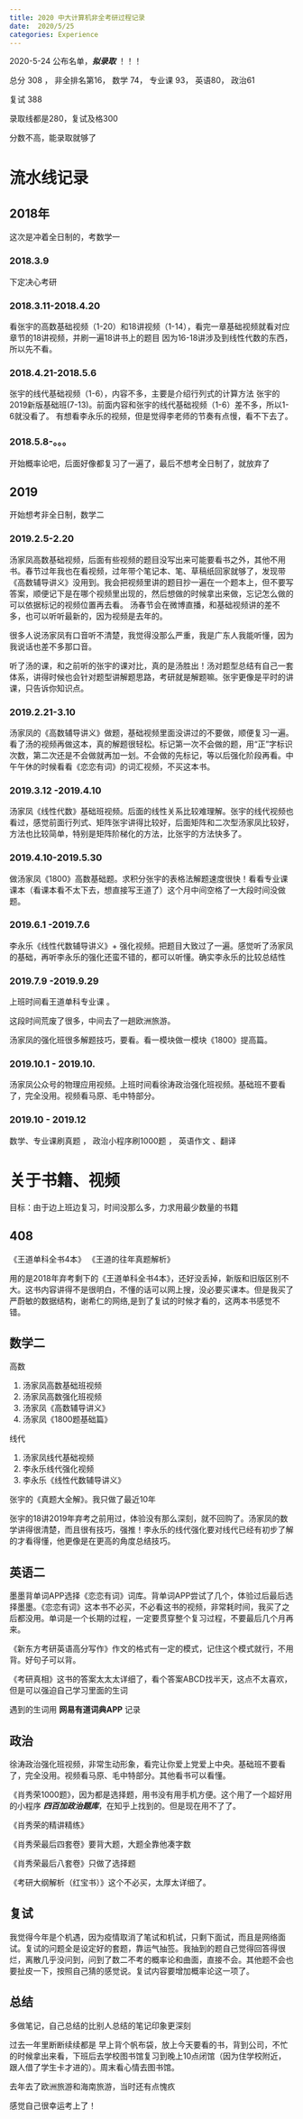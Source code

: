 ```yaml
---
title: 2020 中大计算机非全考研过程记录  
date:  2020/5/25
categories: Experience
---
```


2020-5-24 公布名单，***拟录取*** ！！！

总分 308 ， 非全排名第16，
数学 74，
专业课 93，
英语80，
政治61

复试 388

录取线都是280，复试及格300

分数不高，能录取就够了

# 流水线记录
## 2018年
这次是冲着全日制的，考数学一
### 2018.3.9

下定决心考研
###  2018.3.11-2018.4.20 

看张宇的高数基础视频（1-20）和18讲视频（1-14），看完一章基础视频就看对应章节的18讲视频，并刷一遍18讲书上的题目
因为16-18讲涉及到线性代数的东西，所以先不看。
###  2018.4.21-2018.5.6

张宇的线代基础视频（1-6），内容不多，主要是介绍行列式的计算方法
张宇的2019新版基础班(7-13)。前面内容和张宇的线代基础视频（1-6）差不多，所以1-6就没看了。
有想看李永乐的视频，但是觉得李老师的节奏有点慢，看不下去了。

###  2018.5.8-。。。

开始概率论吧，后面好像都复习了一遍了，最后不想考全日制了，就放弃了

## 2019
开始想考非全日制，数学二
###   2019.2.5-2.20 

汤家凤高数基础视频，后面有些视频的题目没写出来可能要看书之外，其他不用书。春节过年我也在看视频，过年带个笔记本、笔、草稿纸回家就够了，发现带《高数辅导讲义》没用到。我会把视频里讲的题目抄一遍在一个题本上，但不要写答案，顺便记下是在哪个视频里出现的，然后想做的时候拿出来做，忘记怎么做的可以依据标记的视频位置再去看。
汤春节会在微博直播，和基础视频讲的差不多，也可以听听最新的，因为视频是去年的。

很多人说汤家凤有口音听不清楚，我觉得没那么严重，我是广东人我能听懂，因为我说话也差不多那口音。

听了汤的课，和之前听的张宇的课对比，真的是汤胜出！汤对题型总结有自己一套体系，讲得时候也会针对题型讲解题思路，考研就是解题嘛。张宇更像是平时的讲课，只告诉你知识点。

###   2019.2.21-3.10

汤家凤的《高数辅导讲义》做题，基础视频里面没讲过的不要做，顺便复习一遍。看了汤的视频再做这本，真的解题很轻松。标记第一次不会做的题，用“正”字标识次数，第二次还是不会做就再加一划。不会做的先标记，等以后强化阶段再看。中午午休的时候看看《恋恋有词》的词汇视频，不买这本书。

###  2019.3.12 -2019.4.10 

汤家凤《线性代数》基础班视频。后面的线性关系比较难理解。张宇的线代视频也看过，感觉前面行列式、矩阵张宇讲得比较好，后面矩阵和二次型汤家凤比较好，方法也比较简单，特别是矩阵阶梯化的方法，比张宇的方法快多了。

###  2019.4.10-2019.5.30 
做汤家凤《1800》高数基础题。求积分张宇的表格法解题速度很快！看看专业课课本（看课本看不太下去，想直接写王道了）这个月中间空格了一大段时间没做题。
###   2019.6.1 -2019.7.6 
李永乐《线性代数辅导讲义》+ 强化视频。把题目大致过了一遍。感觉听了汤家凤的基础，再听李永乐的强化还蛮不错的，都可以听懂。确实李永乐的比较总结性
###   2019.7.9 -2019.9.29 
上班时间看王道单科专业课 。

这段时间荒废了很多，中间去了一趟欧洲旅游。

汤家凤的强化班很多解题技巧，要看。看一模块做一模块《1800》提高篇。

###  2019.10.1 - 2019.10. 
汤家凤公众号的物理应用视频。上班时间看徐涛政治强化班视频。基础班不要看了，完全没用。视频看马原、毛中特部分。

###   2019.10 - 2019.12
数学、专业课刷真题 ， 政治小程序刷1000题 ， 英语作文 、翻译

# 关于书籍、视频
目标：由于边上班边复习，时间没那么多，力求用最少数量的书籍

## 408
《王道单科全书4本》
《王道的往年真题解析》

用的是2018年弃考剩下的《王道单科全书4本》，还好没丢掉，新版和旧版区别不大。这书内容讲得不是很明白，不懂的话可以网上搜，没必要买课本。但是我买了严蔚敏的数据结构，谢希仁的网络,是到了复试的时候才看的，这两本书感觉不错。


## 数学二
高数
1. 汤家凤高数基础班视频
2. 汤家凤高数强化班视频
3. 汤家凤《高数辅导讲义》
4. 汤家凤《1800题基础篇》

线代
1. 汤家凤线代基础视频
2. 李永乐线代强化视频 
3. 李永乐《线性代数辅导讲义》


张宇的《真题大全解》。我只做了最近10年

张宇的18讲2019年弃考之前用过，体验没有那么深刻，就不回购了。汤家凤的数学讲得很清楚，而且很有技巧，强推！李永乐的线代强化要对线代已经有初步了解的才看得懂，他更像是在更高的角度总结技巧。

## 英语二
墨墨背单词APP选择《恋恋有词》词库。背单词APP尝试了几个，体验过后最后选择墨墨。《恋恋有词》这本书不必买，不必看这书的视频，非常耗时间，我买了之后都没用。单词是一个长期的过程，一定要贯穿整个复习过程，不要最后几个月再来。

《新东方考研英语高分写作》作文的格式有一定的模式，记住这个模式就行，不用背。好句子可以背。

《考研真相》这书的答案太太太详细了，看个答案ABCD找半天，这点不太喜欢，但是可以强迫自己学习里面的生词

遇到的生词用 **网易有道词典APP** 记录


## 政治
徐涛政治强化班视频，非常生动形象，看完让你爱上党爱上中央。基础班不要看了，完全没用。视频看马原、毛中特部分。其他看书可以看懂。

《肖秀荣1000题》，因为都是选择题，用书没有用手机方便。这个用了一个超好用的小程序 ***四百加政治题库***，在知乎上找到的。但是现在用不了了。

《肖秀荣的精讲精练》 

《肖秀荣最后四套卷》要背大题，大题全靠他凑字数

《肖秀荣最后八套卷》只做了选择题

《考研大纲解析（红宝书）》这个不必买，太厚太详细了。


## 复试
我觉得今年是个机遇，因为疫情取消了笔试和机试，只剩下面试，而且是网络面试。复试的问题全是设定好的套题，靠运气抽签。我抽到的题自己觉得回答得很烂，离散几乎没问到，问到了数二不考的概率论和曲面，直接不会。其他题不会也要扯皮一下，按照自己猜的感觉说。复试内容要增加概率论这一项了。

## 总结
多做笔记，自己总结的比别人总结的笔记印象更深刻

过去一年里断断续续都是 早上背个帆布袋，放上今天要看的书，背到公司，不忙的时候拿出来看，下班后去学校图书馆复习到晚上10点闭馆（因为住学校附近，跟人借了学生卡才进的）。周末看心情去图书馆。

去年去了欧洲旅游和海南旅游，当时还有点愧疚

感觉自己很幸运考上了！